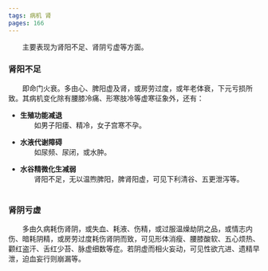 ```yaml
---
tags: 病机 肾
pages: 166
---
```

&emsp;&emsp;主要表现为肾阳不足、肾阴亏虚等方面。

### 肾阳不足
&emsp;&emsp;即命门火衰。多由心、脾阳虚及肾，或房劳过度，或年老体衰，下元亏损所致。其病机变化除有腰膝冷痛、形寒肢冷等虚寒征象外，还有：

+ **生殖功能减退**<br>
	&emsp;&emsp;如男子阳痿、精冷，女子宫寒不孕。
	
- **水液代谢障碍**<br>
	&emsp;&emsp;如尿频、尿闭，或水肿。
	
* **水谷精微化生减弱**<br>
	&emsp;&emsp;肾阳不足，无以温煦脾阳，脾肾阳虚，可见下利清谷、五更泄泻等。<br></br>

### 肾阴亏虚
&emsp;&emsp;多由久病耗伤肾阴，或失血、耗液、伤精，或过服温燥劫阴之品，或情志内伤、暗耗阴精，或房劳过度耗伤肾阴而致，可见形体消瘦、腰膝酸软、五心烦热、颧红盗汗、舌红少苔、脉虚细数等症。若阴虚而相火妄动，可见性欲亢进、遗精早泄，迫血妄行则崩漏等。